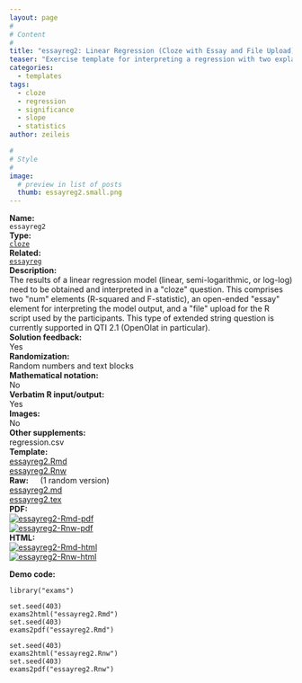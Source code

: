 ```yaml
---
layout: page
#
# Content
#
title: "essayreg2: Linear Regression (Cloze with Essay and File Upload)"
teaser: "Exercise template for interpreting a regression with two explanatory variables based on randomly-generated data (with either a linear, semi-logarithmic, or log-log relationship) in form of a cloze including essay and file upload."
categories:
  - templates
tags:
  - cloze
  - regression
  - significance
  - slope
  - statistics
author: zeileis

#
# Style
#
image:
  # preview in list of posts
  thumb: essayreg2.small.png
---
```


<div class='row t1 b1'>
  <div class='medium-4 columns'><b>Name:</b></div>
  <div class='medium-8 columns'><code class="highlighter-rouge">essayreg2</code></div>
</div>
<div class='row t1 b1'>
  <div class='medium-4 columns'><b>Type:</b></div>
  <div class='medium-8 columns'><a href="{{ site.url }}/tag/cloze/"><code class="highlighter-rouge">cloze</code></a></div>
</div>
<div class='row t1 b1'>   <div class='medium-4 columns'><b>Related:</b></div>   <div class='medium-8 columns'><a href="{{ site.url }}/templates/essayreg/"><code class="highlighter-rouge">essayreg</code></a></div> </div>

<div class='row t20 b1'>
  <div class='medium-4 columns'><b>Description:</b></div>
  <div class='medium-8 columns'>The results of a linear regression model (linear, semi-logarithmic, or log-log) need to be obtained and interpreted in a "cloze" question. This comprises two "num" elements (R-squared and F-statistic), an open-ended "essay" element for interpreting the model output, and a "file" upload for the R script used by the participants. This type of extended string question is currently supported in QTI 2.1 (OpenOlat in particular).</div>
</div>
<div class='row t1 b1'>
  <div class='medium-4 columns'><b>Solution feedback:</b></div>
  <div class='medium-8 columns'>Yes</div>
</div>
<div class='row t1 b1'>
  <div class='medium-4 columns'><b>Randomization:</b></div>
  <div class='medium-8 columns'>Random numbers and text blocks</div>
</div>
<div class='row t1 b1'>
  <div class='medium-4 columns'><b>Mathematical notation:</b></div>
  <div class='medium-8 columns'>No</div>
</div>
<div class='row t1 b1'>
  <div class='medium-4 columns'><b>Verbatim R input/output:</b></div>
  <div class='medium-8 columns'>Yes</div>
</div>
<div class='row t1 b1'>
  <div class='medium-4 columns'><b>Images:</b></div>
  <div class='medium-8 columns'>No</div>
</div>
<div class='row t1 b1'>
  <div class='medium-4 columns'><b>Other supplements:</b></div>
  <div class='medium-8 columns'>regression.csv</div>
</div>

<div class='row t20 b1'>
  <div class='medium-4 columns'><b>Template:</b></div>
  <div class='medium-4 columns'><a href="{{ site.url }}/assets/posts/2022-11-18-essayreg2//essayreg2.Rmd">essayreg2.Rmd</a></div>
  <div class='medium-4 columns'><a href="{{ site.url }}/assets/posts/2022-11-18-essayreg2//essayreg2.Rnw">essayreg2.Rnw</a></div>
</div>
<div class='row t1 b1'>
  <div class='medium-4 columns'><b>Raw:</b> (1 random version)</div>
  <div class='medium-4 columns'><a href="{{ site.url }}/assets/posts/2022-11-18-essayreg2//essayreg2.md" >essayreg2.md</a></div>
  <div class='medium-4 columns'><a href="{{ site.url }}/assets/posts/2022-11-18-essayreg2//essayreg2.tex">essayreg2.tex</a></div>
</div>
<div class='row t1 b1'>
  <div class='medium-4 columns'><b>PDF:</b></div>
  <div class='medium-4 columns'><a href="{{ site.url }}/assets/posts/2022-11-18-essayreg2//essayreg2-Rmd.pdf"><img src="{{ site.url }}/assets/posts/2022-11-18-essayreg2//essayreg2-Rmd-pdf.png" alt="essayreg2-Rmd-pdf"/></a></div>
  <div class='medium-4 columns'><a href="{{ site.url }}/assets/posts/2022-11-18-essayreg2//essayreg2-Rnw.pdf"><img src="{{ site.url }}/assets/posts/2022-11-18-essayreg2//essayreg2-Rnw-pdf.png" alt="essayreg2-Rnw-pdf"/></a></div>
</div>
<div class='row t1 b20'>
  <div class='medium-4 columns'><b>HTML:</b></div>
  <div class='medium-4 columns'><a href="{{ site.url }}/assets/posts/2022-11-18-essayreg2//essayreg2-Rmd.html"><img src="{{ site.url }}/assets/posts/2022-11-18-essayreg2//essayreg2-Rmd-html.png" alt="essayreg2-Rmd-html"/></a></div>
  <div class='medium-4 columns'><a href="{{ site.url }}/assets/posts/2022-11-18-essayreg2//essayreg2-Rnw.html"><img src="{{ site.url }}/assets/posts/2022-11-18-essayreg2//essayreg2-Rnw-html.png" alt="essayreg2-Rnw-html"/></a></div>
</div>



**Demo code:**

<pre><code class="prettyprint ">library(&quot;exams&quot;)

set.seed(403)
exams2html(&quot;essayreg2.Rmd&quot;)
set.seed(403)
exams2pdf(&quot;essayreg2.Rmd&quot;)

set.seed(403)
exams2html(&quot;essayreg2.Rnw&quot;)
set.seed(403)
exams2pdf(&quot;essayreg2.Rnw&quot;)</code></pre>
